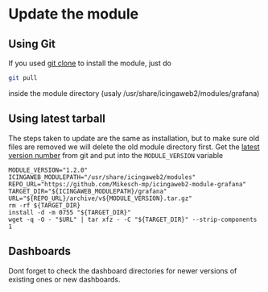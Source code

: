 # Update the module

## Using Git

If you used [git clone](02-installation.md) to install the module, just do


```bash
git pull
```

inside the module directory (usaly /usr/share/icingaweb2/modules/grafana)

## Using latest tarball

The steps taken to update are the same as installation, but to make sure old files are removed
we will delete the old module directory first. Get the [latest version number](https://github.com/Mikesch-mp/icingaweb2-module-grafana/releases/latest) from git and put
into the `MODULE_VERSION` variable

```
MODULE_VERSION="1.2.0"
ICINGAWEB_MODULEPATH="/usr/share/icingaweb2/modules"
REPO_URL="https://github.com/Mikesch-mp/icingaweb2-module-grafana"
TARGET_DIR="${ICINGAWEB_MODULEPATH}/grafana"
URL="${REPO_URL}/archive/v${MODULE_VERSION}.tar.gz"
rm -rf ${TARGET_DIR}
install -d -m 0755 "${TARGET_DIR}"
wget -q -O - "$URL" | tar xfz - -C "${TARGET_DIR}" --strip-components 1
```

## Dashboards

Dont forget to check the dashboard directories for newer versions of existing ones 
or new dashboards. 
